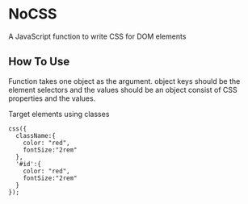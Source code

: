 # NoCSS
A JavaScript function to write CSS for DOM elements


## How To Use

Function takes one object as the argument. object keys should be the element selectors and the values should be an object consist of CSS properties and the values.

 Target elements using classes 
 

    css({
      className:{
        color: "red",
        fontSize:"2rem"
      },
      '#id':{
        color: "red",
        fontSize:"2rem"
      }
    });

  


 
   
